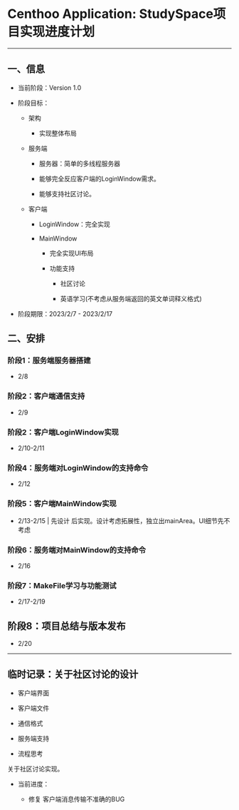 # Centhoo Application: StudySpace项目实现进度计划

---

## 一、信息

* 当前阶段：Version 1.0

* 阶段目标：
  
  * 架构
    
    * 实现整体布局
  
  * 服务端
    
    * 服务器：简单的多线程服务器
    
    * 能够完全反应客户端的LoginWindow需求。
    
    * 能够支持社区讨论。
  
  * 客户端
    
    * LoginWindow：完全实现
    
    * MainWindow
      
      * 完全实现UI布局
      
      * 功能支持
        
        * 社区讨论
        
        * 英语学习(不考虑从服务端返回的英文单词释义格式)

* 阶段期限：2023/2/7 - 2023/2/17

## 二、安排

### 阶段1：服务端服务器搭建

* 2/8

### 阶段2：客户端通信支持

* 2/9 

### 阶段2：客户端LoginWindow实现

* 2/10-2/11

### 阶段4：服务端对LoginWindow的支持命令

* 2/12

### 阶段5：客户端MainWindow实现

* 2/13-2/15 | 先设计 后实现。设计考虑拓展性，独立出mainArea。UI细节先不考虑

### 阶段6：服务端对MainWindow的支持命令

* 2/16

### 阶段7：MakeFile学习与功能测试

* 2/17-2/19

## 阶段8：项目总结与版本发布

* 2/20

---

## 临时记录：关于社区讨论的设计

* 客户端界面

* 客户端文件

* 通信格式

* 服务端支持

* 流程思考

关于社区讨论实现。

* 当前进度：
  
  * 修复 客户端消息传输不准确的BUG
